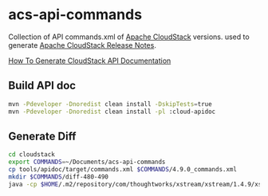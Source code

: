 acs-api-commands
================

Collection of API commands.xml of [Apache CloudStack](http://cloudstack.apache.org/) versions. used to generate
[Apache CloudStack Release Notes](http://docs.cloudstack.apache.org/projects/cloudstack-release-notes).

[How To Generate CloudStack API Documentation](https://cwiki.apache.org/confluence/display/CLOUDSTACK/How+To+Generate+CloudStack+API+Documentation)


Build API doc
-------------

```bash
mvn -Pdeveloper -Dnoredist clean install -DskipTests=true
mvn -Pdeveloper -Dnoredist clean install -pl :cloud-apidoc
```

Generate Diff
-------------

```bash
cd cloudstack
export COMMANDS=~/Documents/acs-api-commands
cp tools/apidoc/target/commands.xml $COMMANDS/4.9.0_commands.xml
mkdir $COMMANDS/diff-480-490
java -cp $HOME/.m2/repository/com/thoughtworks/xstream/xstream/1.4.9/xstream-1.4.9.jar:$HOME/.m2/repository/com/google/code/gson/gson/1.7.2/gson-1.7.2.jar:server/target/classes com.cloud.api.doc.ApiXmlDocReader -old $COMMANDS/4.8.0_commands.xml -new $COMMANDS/4.9.0_commands.xml -d $COMMANDS/diff-480-490
```

